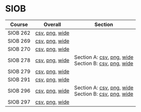 # SIOB

| Course | Overall | Section |
| ------ | ------- | ------- |
| SIOB 262 | [csv](https://github.com/UCSD-Historical-Enrollment-Data/2024Spring/blob/main/overall/SIOB%20262.csv), [png](https://raw.githubusercontent.com/UCSD-Historical-Enrollment-Data/2024Spring/main/plot_overall/SIOB%20262.png), [wide](https://raw.githubusercontent.com/UCSD-Historical-Enrollment-Data/2024Spring/main/plot_overall_wide/SIOB%20262.png) |  |
| SIOB 269 | [csv](https://github.com/UCSD-Historical-Enrollment-Data/2024Spring/blob/main/overall/SIOB%20269.csv), [png](https://raw.githubusercontent.com/UCSD-Historical-Enrollment-Data/2024Spring/main/plot_overall/SIOB%20269.png), [wide](https://raw.githubusercontent.com/UCSD-Historical-Enrollment-Data/2024Spring/main/plot_overall_wide/SIOB%20269.png) |  |
| SIOB 270 | [csv](https://github.com/UCSD-Historical-Enrollment-Data/2024Spring/blob/main/overall/SIOB%20270.csv), [png](https://raw.githubusercontent.com/UCSD-Historical-Enrollment-Data/2024Spring/main/plot_overall/SIOB%20270.png), [wide](https://raw.githubusercontent.com/UCSD-Historical-Enrollment-Data/2024Spring/main/plot_overall_wide/SIOB%20270.png) |  |
| SIOB 278 | [csv](https://github.com/UCSD-Historical-Enrollment-Data/2024Spring/blob/main/overall/SIOB%20278.csv), [png](https://raw.githubusercontent.com/UCSD-Historical-Enrollment-Data/2024Spring/main/plot_overall/SIOB%20278.png), [wide](https://raw.githubusercontent.com/UCSD-Historical-Enrollment-Data/2024Spring/main/plot_overall_wide/SIOB%20278.png) | Section A: [csv](https://github.com/UCSD-Historical-Enrollment-Data/2024Spring/blob/main/section/SIOB%20278_A.csv), [png](https://raw.githubusercontent.com/UCSD-Historical-Enrollment-Data/2024Spring/main/plot_section/SIOB%20278_A.png), [wide](https://raw.githubusercontent.com/UCSD-Historical-Enrollment-Data/2024Spring/main/plot_section_wide/SIOB%20278_A.png)<br>Section B: [csv](https://github.com/UCSD-Historical-Enrollment-Data/2024Spring/blob/main/section/SIOB%20278_B.csv), [png](https://raw.githubusercontent.com/UCSD-Historical-Enrollment-Data/2024Spring/main/plot_section/SIOB%20278_B.png), [wide](https://raw.githubusercontent.com/UCSD-Historical-Enrollment-Data/2024Spring/main/plot_section_wide/SIOB%20278_B.png) |
| SIOB 279 | [csv](https://github.com/UCSD-Historical-Enrollment-Data/2024Spring/blob/main/overall/SIOB%20279.csv), [png](https://raw.githubusercontent.com/UCSD-Historical-Enrollment-Data/2024Spring/main/plot_overall/SIOB%20279.png), [wide](https://raw.githubusercontent.com/UCSD-Historical-Enrollment-Data/2024Spring/main/plot_overall_wide/SIOB%20279.png) |  |
| SIOB 291 | [csv](https://github.com/UCSD-Historical-Enrollment-Data/2024Spring/blob/main/overall/SIOB%20291.csv), [png](https://raw.githubusercontent.com/UCSD-Historical-Enrollment-Data/2024Spring/main/plot_overall/SIOB%20291.png), [wide](https://raw.githubusercontent.com/UCSD-Historical-Enrollment-Data/2024Spring/main/plot_overall_wide/SIOB%20291.png) |  |
| SIOB 296 | [csv](https://github.com/UCSD-Historical-Enrollment-Data/2024Spring/blob/main/overall/SIOB%20296.csv), [png](https://raw.githubusercontent.com/UCSD-Historical-Enrollment-Data/2024Spring/main/plot_overall/SIOB%20296.png), [wide](https://raw.githubusercontent.com/UCSD-Historical-Enrollment-Data/2024Spring/main/plot_overall_wide/SIOB%20296.png) | Section A: [csv](https://github.com/UCSD-Historical-Enrollment-Data/2024Spring/blob/main/section/SIOB%20296_A.csv), [png](https://raw.githubusercontent.com/UCSD-Historical-Enrollment-Data/2024Spring/main/plot_section/SIOB%20296_A.png), [wide](https://raw.githubusercontent.com/UCSD-Historical-Enrollment-Data/2024Spring/main/plot_section_wide/SIOB%20296_A.png)<br>Section B: [csv](https://github.com/UCSD-Historical-Enrollment-Data/2024Spring/blob/main/section/SIOB%20296_B.csv), [png](https://raw.githubusercontent.com/UCSD-Historical-Enrollment-Data/2024Spring/main/plot_section/SIOB%20296_B.png), [wide](https://raw.githubusercontent.com/UCSD-Historical-Enrollment-Data/2024Spring/main/plot_section_wide/SIOB%20296_B.png) |
| SIOB 297 | [csv](https://github.com/UCSD-Historical-Enrollment-Data/2024Spring/blob/main/overall/SIOB%20297.csv), [png](https://raw.githubusercontent.com/UCSD-Historical-Enrollment-Data/2024Spring/main/plot_overall/SIOB%20297.png), [wide](https://raw.githubusercontent.com/UCSD-Historical-Enrollment-Data/2024Spring/main/plot_overall_wide/SIOB%20297.png) |  |
